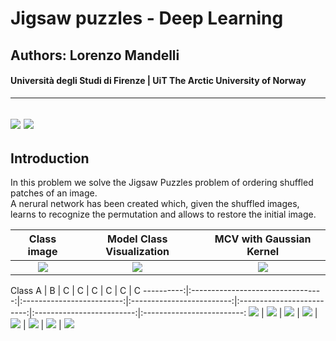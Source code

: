 #  Jigsaw puzzles - Deep Learning
## Authors: Lorenzo Mandelli
#### Università degli Studi di Firenze | UiT The Arctic University of Norway 

---
![](https://img.shields.io/github/contributors/divanoletto/Jigsaw_puzzles-Deep_Learning?color=light%20green) ![](https://img.shields.io/github/repo-size/divanoletto/Jigsaw_puzzles-Deep_Learning)
---

## Introduction

In this problem we solve the Jigsaw Puzzles problem of ordering shuffled patches of an image. <br/>
A nerural network has been created which, given the shuffled images, learns to recognize the permutation and allows to restore the initial image.

Class image            |  Model Class Visualization   |  MCV with Gaussian Kernel
:-------------------------:|:-------------------------:|:---------------------------------:
![](https://github.com/divanoLetto/Jigsaw_puzzles-Deep_Learning/blob/main/images/0.png) | ![](https://github.com/divanoLetto/Jigsaw_puzzles-Deep_Learning/blob/main/images/0.png)  |  ![](https://github.com/divanoLetto/Jigsaw_puzzles-Deep_Learning/blob/main/images/0.png)


Class A | B  | C |  C |  C |  C |  C |  C 
----------:|:---------------------------------:|:-------------------------:|:-------------------------:|:-------------------------:|:-------------------------:|:-------------------------:
![](https://github.com/divanoLetto/Jigsaw_puzzles-Deep_Learning/blob/main/images/0.png)  |  ![](https://github.com/divanoLetto/Jigsaw_puzzles-Deep_Learning/blob/main/images/1.png)  |  ![](https://github.com/divanoLetto/Jigsaw_puzzles-Deep_Learning/blob/main/images/2.png) |  ![](https://github.com/divanoLetto/Jigsaw_puzzles-Deep_Learning/blob/main/images/3.png) |  ![](https://github.com/divanoLetto/Jigsaw_puzzles-Deep_Learning/blob/main/images/4.png) |  ![](https://github.com/divanoLetto/Jigsaw_puzzles-Deep_Learning/blob/main/images/5.png) |  ![](https://github.com/divanoLetto/Jigsaw_puzzles-Deep_Learning/blob/main/images/6.png) |  ![](https://github.com/divanoLetto/Jigsaw_puzzles-Deep_Learning/blob/main/images/7.png)
